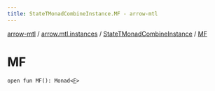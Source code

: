 ```yaml
---
title: StateTMonadCombineInstance.MF - arrow-mtl
---
```


[arrow-mtl](../../index.html) / [arrow.mtl.instances](../index.html) / [StateTMonadCombineInstance](index.html) / [MF](./-m-f.html)

# MF

`open fun MF(): Monad<`[`F`](index.html#F)`>`
